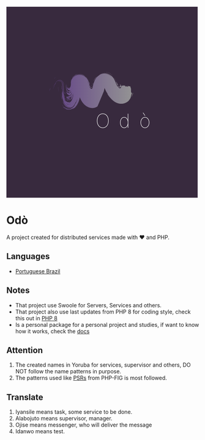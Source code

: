 ![Odo Logo](/resources/Odo.png)

# Odò
A project created for distributed services made with ❤️  and PHP.
<br>

## Languages
- [Portuguese Brazil](https://github.com/roqueando/odo/blob/main/README_pt_BR.md)

## Notes
- That project use Swoole for Servers, Services and others.
- That project also use last updates from PHP 8 for coding style, check this out in [PHP 8](https://www.php.net/releases/8.0/en.php)
- Is a personal package for a personal project and studies, if want to know how it works, check the [docs]()

## Attention
1. The created names in Yoruba for services, supervisor and others, DO NOT follow the name patterns in purpose.
2. The patterns used like [PSRs](https://www.php-fig.org/psr/) from PHP-FIG is most followed.

## Translate
1. Iyansile means task, some service to be done.
2. Alabojuto means supervisor, manager.
3. Ojise means messenger, who will deliver the message
4. Idanwo means test.
